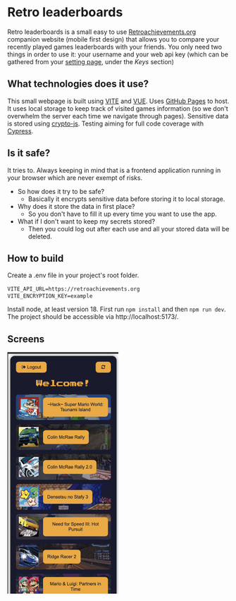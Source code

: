 # Retro leaderboards

Retro leaderboards is a small easy to use [Retroachievements.org](https://retroachievements.org) companion website (mobile first design) that allows you to compare your recently played games leaderboards with your friends.
You only need two things in order to use it: your username and your web api key (which can be gathered from your [setting page](https://retroachievements.org/settings), under the _Keys_ section)

## What technologies does it use?

This small webpage is built using [VITE](https://vite.dev) and [VUE](https://vuejs.org). Uses [GitHub Pages](https://pages.github.com) to host.
It uses local storage to keep track of visited games information (so we don't overwhelm the server each time we navigate through pages).
Sensitive data is stored using [crypto-js](https://www.npmjs.com/package/crypto-js). Testing aiming for full code coverage with [Cypress](https://www.cypress.io).

## Is it safe?

It tries to. Always keeping in mind that is a frontend application running in your browser which are never exempt of risks.

- So how does it try to be safe?
  - Basically it encrypts sensitive data before storing it to local storage.
- Why does it store the data in first place?
  - So you don't have to fill it up every time you want to use the app.
- What if I don't want to keep my secrets stored?
  - Then you could log out after each use and all your stored data will be deleted.

## How to build

Create a .env file in your project's root folder.
```.env
VITE_API_URL=https://retroachievements.org
VITE_ENCRYPTION_KEY=example
```

Install node, at least version 18. First run `npm install` and then `npm run dev`.
The project should be accessible via http://localhost:5173/.

## Screens
<img src="public/v0.0.4.gif" alt="Screenshots" style="width: 50%;">
